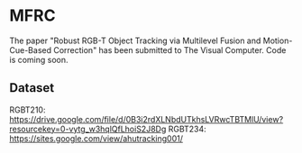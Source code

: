 # MFRC
The paper "Robust RGB-T Object Tracking via Multilevel Fusion and Motion-Cue-Based Correction" has been submitted to The Visual Computer. Code is coming soon.
## Dataset 
RGBT210: https://drive.google.com/file/d/0B3i2rdXLNbdUTkhsLVRwcTBTMlU/view?resourcekey=0-vytg_w3hqlQfLhoiS2J8Dg
RGBT234: https://sites.google.com/view/ahutracking001/
